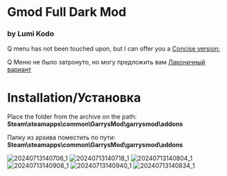 # Gmod Full Dark Mod
### by Lumi Kodo
Q menu has not been touched upon, but I can offer you a [Сoncise version:](https://steamcommunity.com/sharedfiles/filedetails/?id=2788107396&searchtext=Dark+UI+Spawnmenu) 

Q Меню не было затронуто, но могу предложить вам [Лаконичный вариант](https://steamcommunity.com/sharedfiles/filedetails/?id=3287997209&searchtext=Dark+UI+Spawnmenu)

# Installation/Установка
Place the folder from the archive on the path: __Steam\steamapps\common\GarrysMod\garrysmod\addons__

Папку из архива поместить по пути: __Steam\steamapps\common\GarrysMod\garrysmod\addons__



![20240713140706_1](https://github.com/user-attachments/assets/4d3077f5-4d19-464b-9b3d-f66cc01e9337)
![20240713140718_1](https://github.com/user-attachments/assets/cb55b7a1-9f1f-415e-9324-21d4d23cb024)
![20240713140804_1](https://github.com/user-attachments/assets/6b85a4aa-4173-4bc1-a8f1-ef73fcd67ca9)
![20240713140908_1](https://github.com/user-attachments/assets/9fe2046c-40dd-42c6-a838-e5e0748bf69b)
![20240713140940_1](https://github.com/user-attachments/assets/5ba83cf7-c26a-44f7-b799-03b027bd4ffc)
![20240713140834_1](https://github.com/user-attachments/assets/76173079-bb29-46a3-89e8-aae6b4a6ebb0)
